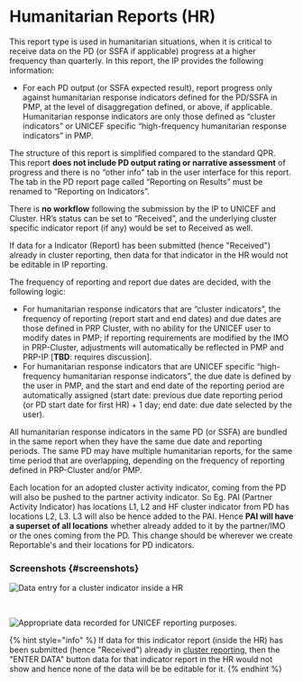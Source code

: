 # Humanitarian Reports \(HR\)

This report type is used in humanitarian situations, when it is critical to receive data on the PD \(or SSFA if applicable\) progress at a higher frequency than quarterly. In this report, the IP provides the following information:

* For each PD output \(or SSFA expected result\), report progress only against humanitarian response indicators defined for the PD/SSFA in PMP, at the level of disaggregation defined, or above, if applicable. Humanitarian response indicators are only those defined as “cluster indicators” or UNICEF specific “high-frequency humanitarian response indicators” in PMP.

The structure of this report is simplified compared to the standard QPR. This report **does not include PD output rating or narrative assessment** of progress and there is no “other info" tab in the user interface for this report. The tab in the PD report page called “Reporting on Results” must be renamed to “Reporting on Indicators”.

There is **no workflow** following the submission by the IP to UNICEF and Cluster. HR’s status can be set to “Received”, and the underlying cluster specific indicator report \(if any\) would be set to Received as well.

If data for a Indicator \(Report\) has been submitted \(hence "Received"\) already in cluster reporting, then data for that indicator in the HR would not be editable in IP reporting.

The frequency of reporting and report due dates are decided, with the following logic:

* For humanitarian response indicators that are “cluster indicators”, the frequency of reporting \(report start and end dates\) and due dates are those defined in PRP Cluster, with no ability for the UNICEF user to modify dates in PMP; if reporting requirements are modified by the IMO in PRP-Cluster, adjustments will automatically be reflected in PMP and PRP-IP \[**TBD**: requires discussion\].
* For humanitarian response indicators that are UNICEF specific “high-frequency humanitarian response indicators”, the due date is defined by the user in PMP, and the start and end date of the reporting period are automatically assigned \(start date: previous due date reporting period \(or PD start date for first HR\) + 1 day; end date: due date selected by the user\).

All humanitarian response indicators in the same PD \(or SSFA\) are bundled in the same report when they have the same due date and reporting periods. The same PD may have multiple humanitarian reports, for the same time period that are overlapping, depending on the frequency of reporting defined in PRP-Cluster and/or PMP.

Each location for an adopted cluster activity indicator, coming from the PD will also be pushed to the partner activity indicator. So Eg. PAI \(Partner Activity Indicator\) has locations L1, L2 and HF cluster indicator from PD has locations L2, L3. L3 will also be hence added to the PAI. Hence **PAI will have a superset of all locations** whether already added to it by the partner/IMO or the ones coming from the PD. This change should be wherever we create Reportable's and their locations for PD indicators.

### Screenshots {#screenshots}

![Data entry for a cluster indicator inside a HR](https://blobscdn.gitbook.com/v0/b/gitbook-28427.appspot.com/o/assets%2F-KzwqgC7O0kW5EDlHvvK%2F-LAWe30zunKHgZEeE0Kc%2F-LAWePAeUu1woi-KT2_4%2FReporting-IP-Enter-Data_02_V3_03.png?alt=media&token=9ef4a4fd-0818-4cea-8b5d-fe9238021db0)

​

![Appropriate data recorded for UNICEF reporting purposes.](https://blobscdn.gitbook.com/v0/b/gitbook-28427.appspot.com/o/assets%2F-KzwqgC7O0kW5EDlHvvK%2F-LAWe30zunKHgZEeE0Kc%2F-LAWfBmgmu8jok8o8iS0%2FReporting-IP-Enter-Data_02_V3_04.png?alt=media&token=889757a7-8ff1-4788-88a2-75bcdbe64b6a)

{% hint style="info" %}
If data for this indicator report \(inside the HR\) has been submitted \(hence "Received"\) already in [cluster reporting](../../cluster-reporting/reporting-on-results/reporting-to-unicef.md), then the "ENTER DATA" button data for that indicator report in the HR would not show and hence none of the data will be be editable for it.
{% endhint %}

